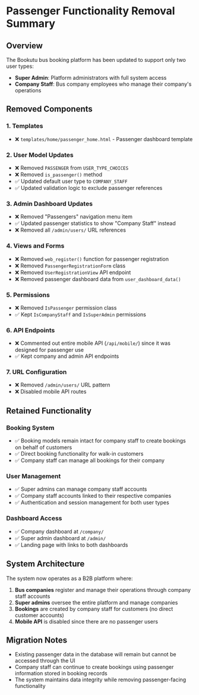 # Passenger Functionality Removal Summary

## Overview
The Bookutu bus booking platform has been updated to support only two user types:
- **Super Admin**: Platform administrators with full system access
- **Company Staff**: Bus company employees who manage their company's operations

## Removed Components

### 1. Templates
- ❌ `templates/home/passenger_home.html` - Passenger dashboard template

### 2. User Model Updates
- ❌ Removed `PASSENGER` from `USER_TYPE_CHOICES`
- ❌ Removed `is_passenger()` method
- ✅ Updated default user type to `COMPANY_STAFF`
- ✅ Updated validation logic to exclude passenger references

### 3. Admin Dashboard Updates
- ❌ Removed "Passengers" navigation menu item
- ✅ Updated passenger statistics to show "Company Staff" instead
- ❌ Removed all `/admin/users/` URL references

### 4. Views and Forms
- ❌ Removed `web_register()` function for passenger registration
- ❌ Removed `PassengerRegistrationForm` class
- ❌ Removed `UserRegistrationView` API endpoint
- ❌ Removed passenger dashboard data from `user_dashboard_data()`

### 5. Permissions
- ❌ Removed `IsPassenger` permission class
- ✅ Kept `IsCompanyStaff` and `IsSuperAdmin` permissions

### 6. API Endpoints
- ❌ Commented out entire mobile API (`/api/mobile/`) since it was designed for passenger use
- ✅ Kept company and admin API endpoints

### 7. URL Configuration
- ❌ Removed `/admin/users/` URL pattern
- ❌ Disabled mobile API routes

## Retained Functionality

### Booking System
- ✅ Booking models remain intact for company staff to create bookings on behalf of customers
- ✅ Direct booking functionality for walk-in customers
- ✅ Company staff can manage all bookings for their company

### User Management
- ✅ Super admins can manage company staff accounts
- ✅ Company staff accounts linked to their respective companies
- ✅ Authentication and session management for both user types

### Dashboard Access
- ✅ Company dashboard at `/company/`
- ✅ Super admin dashboard at `/admin/`
- ✅ Landing page with links to both dashboards

## System Architecture
The system now operates as a B2B platform where:
1. **Bus companies** register and manage their operations through company staff accounts
2. **Super admins** oversee the entire platform and manage companies
3. **Bookings** are created by company staff for customers (no direct customer accounts)
4. **Mobile API** is disabled since there are no passenger users

## Migration Notes
- Existing passenger data in the database will remain but cannot be accessed through the UI
- Company staff can continue to create bookings using passenger information stored in booking records
- The system maintains data integrity while removing passenger-facing functionality